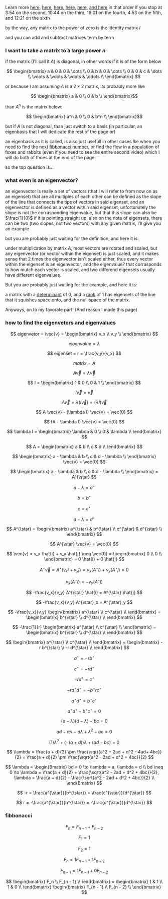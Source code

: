 Learn more [here](https://www.youtube.com/watch?v=XkY2DOUCWMU), [here](https://www.youtube.com/watch?v=O85OWBJ2ayo&t=194s), [here](https://www.youtube.com/watch?v=uQhTuRlWMxw&t=592s), [here](https://www.youtube.com/watch?v=PFDu9oVAE-g&t=960s), [here](https://www.youtube.com/watch?v=uQhTuRlWMxw&t=283s), [and here](https://www.youtube.com/watch?v=P2LTAUO1TdA) in that order if you stop at 3:54 on the second, 10:44 on the third, 16:01 on the fourth, 4:53 on the fifth, and 12:21 on the sixth

by the way, any matrix to the power of zero is the identity matrix $I$

and you can add and subtract matrices term by term

### I want to take a matrix to a large power $n$

if the matrix (I'll call it $A$) is diagonal, in other words if it is of the form below

$$ \begin{bmatrix} a & 0 & 0 & \dots \\
0 & b & 0 & \dots \\
0 & 0 & c & \dots \\
\vdots & \vdots & \vdots & \ddots \\ \end{bmatrix} $$

or because I am assuming $A$ is a $2 \times 2$ matrix, its probably more like

$$ \begin{bmatrix} a & 0 \\
0 & b \\ \end{bmatrix}$$

than $A^n$ is the matrix below:

$$ \begin{bmatrix} a^n & 0 \\
0 & b^n \\ \end{bmatrix}$$

but if $A$ is not diagonal, than just switch to a basis (in particular, an eigenbasis that I will dedicate the rest of the page or)

an eigenbasis as it is called, is also just usefull in other cases lke when you need to find the next [fibbonacci number](https://www.youtube.com/watch?v=BMPa0FA65Fk), or find the flow in a population of foxes and rabbits (even if you need to see the entire second video) which I will do both of thoes at the end of the page

so the top question is...

### what even is an eigenvector?

an eigenvector is really a set of vectors (that I will refer to from now on as an eigenset) that are all multiples of each other can be defined as the slope of the line that connects the tips of vectors in said eigenset, and an eigenvector is defined as a vector within said eigenset, unfortunately the slope is not the corrasponding eigenvalue, but that this slope can also be $\frac{1}{0}$ if it is pointing straight up, also on the note of eigensets, there can be two (two slopes, not two vectors) with any given matrix, I'll give you an example

but you are probably just waiting for the definition, and here it is:

under multiplication by matrix $A$, most vectors are rotated and scaled, but any eigenvector (or vector within the eigenset) is just scaled, and it makes sense that $2$ times the eigenvector isn't scaled either, thus every vector within the eigenset is an eigenvector, and the eigenvalue? that corrasponds to how mutch each vector is scaled, and two differend eigensets usually have different eigenvalues.

But you are probably just waiting for the example, and here it is:

a matrix with a [determinant](https://www.youtube.com/watch?v=Ip3X9LOh2dk0) of $0$, and a [rank](https://www.youtube.com/watch?v=uQhTuRlWMxw) of $1$ has eigensets of the line that it squishes space onto, and the null space of the matrix.

Anyways, on to my favorate part! (And reason I made this page)

### how to find the eigenvetors and eigenvalues

$$ eigenvetor = \vec{v} = \begin{bmatrix} v_x \\
v_y \\ \end{bmatrix} $$

$$ eigenvalue = \lambda $$

$$ eigenset = r = \frac{v_y}{v_x} $$

$$ matrix = A $$

$$ A \vec{v} = \lambda \vec{v} $$

$$ I = \begin{bmatrix} 1 & 0 \\
0 & 1 \\ \end{bmatrix} $$

$$ I \vec{v} = \vec{v} $$

$$ A \vec{v} = \lambda (I \vec{v}) = (\lambda I) \vec{v} $$

$$ A \vec{v} - (\lambda I) \vec{v} = \vec{0} $$

$$ (A - \lambda I) \vec{v} = \vec{0} $$

$$ \lambda I = \begin{bmatrix} \lambda & 0 \\
0 & \lambda \\ \end{bmatrix} $$

$$ A = \begin{bmatrix} a & b \\
c & d \\ \end{bmatrix} $$

$$ \begin{bmatrix} a - \lambda & b \\
c & d - \lambda \\ \end{bmatrix} \vec{v} = \vec{0} $$

$$ \begin{bmatrix} a - \lambda & b \\
c & d - \lambda \\ \end{bmatrix} = A^{\star} $$

$$ a - \lambda = a^{\star} $$

$$ b = b^{\star} $$

$$ c = c^{\star} $$

$$ d - \lambda = d^{\star} $$

$$ A^{\star} = \begin{bmatrix} a^{\star} & b^{\star} \\
c^{\star} & d^{\star} \\ \end{bmatrix} $$

$$ A^{\star} \vec{v} = \vec{0} $$

$$ \vec{v} = v_x \hat{i} + v_y \hat{j} \neq \vec{0} = \begin{bmatrix} 0 \\
0 \\ \end{bmatrix} = 0 \hat{i} + 0 \hat{j}  $$

$$ A^{\star} \vec{v} = A^{\star} (v_x \hat{i} + v_y \hat{j}) = v_x (A^{\star} \hat{i}) + v_y (A^{\star} \hat{j}) = 0 $$

$$ v_x (A^{\star} \hat{i}) = - v_y (A^{\star} \hat{j}) $$

$$ -\frac{v_x}{v_y} A^{\star} \hat{i} = A^{\star} \hat{j} $$

$$ -\frac{v_x}{v_y} A^{\star}_x = A^{\star}_y $$

$$ -\frac{v_x}{v_y} \begin{bmatrix} a^{\star} \\
c^{\star} \\ \end{bmatrix} = \begin{bmatrix} b^{\star} \\
d^{\star} \\ \end{bmatrix} $$

$$ -\frac{1}{r} \begin{bmatrix} a^{\star} \\
c^{\star} \\ \end{bmatrix} = \begin{bmatrix} b^{\star} \\
d^{\star} \\ \end{bmatrix} $$

$$ \begin{bmatrix} a^{\star} \\
c^{\star} \\ \end{bmatrix} = \begin{bmatrix} -r b^{\star} \\
-r d^{\star} \\ \end{bmatrix} $$

$$ a^{\star} = -r b^{\star} $$

$$ c^{\star} = -r d^{\star} $$

$$ -r d^{\star} = c^{\star} $$

$$ -r a^{\star} d^{\star} = -b^{\star} r c^{\star} $$

$$ a^{\star} d^{\star} = b^{\star} c^{\star} $$

$$ a^{\star} d^{\star} - b^{\star} c^{\star} = 0 $$

$$ (a - \lambda)(d - \lambda) - bc = 0 $$

$$ ad - a \lambda - d \lambda + \lambda^2 - bc = 0 $$

$$ (1) \lambda^2 + (-(a + d)) \lambda + (ad - bc) = 0 $$

$$ \lambda = \frac{a + d}{2} \pm \frac{\sqrt{a^2 + 2ad + d^2 - 4ad+ 4bc}}{2} = \frac{a + d}{2} \pm \frac{\sqrt{a^2 - 2ad + d^2 + 4bc}}{2} $$

$$ \lambda = \begin{Bmatrix} bd = 0 \to \lambda = a, \lambda = d \\
bd \neq 0 \to \lambda = \frac{a + d}{2} + \frac{\sqrt{a^2 - 2ad + d^2 + 4bc}}{2}, \lambda = \frac{a + d}{2} - \frac{\sqrt{a^2 - 2ad + d^2 + 4bc}}{2} \\ \end{Bmatrix} $$

$$ -r = \frac{a^{\star}}{b^{\star}} = \frac{c^{\star}}{d^{\star}} $$

$$ r = -\frac{a^{\star}}{b^{\star}} = -\frac{c^{\star}}{d^{\star}} $$

### fibbonacci

$$ F_n = F_{n - 1} + F_{n - 2} $$

$$ F_1 = 1 $$

$$ F_2 = 1 $$

$$ F_n = 1 F_{n - 1} + 1 F_{n - 2} $$

$$ F_{n - 1} = 1 F_{n - 1} + 0 F_{n - 2} $$

$$ \begin{bmatrix} F_n \\
F_{n - 1} \\ \end{bmatrix} = \begin{bmatrix} 1 & 1 \\
1 & 0 \\ \end{bmatrix} \begin{bmatrix} F_{n - 1} \\
F_{n - 2} \\ \end{bmatrix} $$
